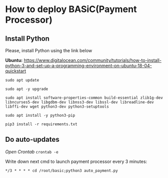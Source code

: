 # How to deploy BASiC(Payment Processor)

## Install Python
Please, install Python using the link below

**Ubuntu:** https://www.digitalocean.com/community/tutorials/how-to-install-python-3-and-set-up-a-programming-environment-on-ubuntu-18-04-quickstart

`sudo apt update`

`sudo apt -y upgrade`

`sudo apt install software-properties-common build-essential zlib1g-dev libncurses5-dev libgdbm-dev libnss3-dev libssl-dev libreadline-dev libffi-dev wget python3-dev python3-setuptools`

`sudo apt install -y python3-pip`

`pip3 install -r requirements.txt`

## Do auto-updates
*Open Crontab* `crontab -e`

Write down next cmd to launch payment processor every 3 minutes:

`*/3 * * * * cd /root/basic;python3 auto_payment.py`
